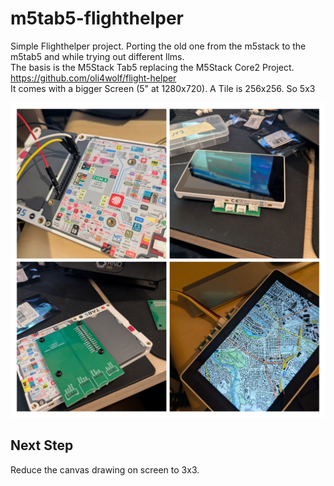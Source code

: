 # m5tab5-flighthelper
Simple Flighthelper project. Porting the old one from the m5stack to the m5tab5 and while trying out different llms.
<br>
The basis is the M5Stack Tab5 replacing the M5Stack Core2 Project.<br>
https://github.com/oli4wolf/flight-helper<br>
It comes with a bigger Screen (5" at 1280x720). A Tile is 256x256. So 5x3 <vr>

![AdapterV1 Collage](./AdapterV1-COLLAGE.jpg)

## Next Step ##
Reduce the canvas drawing on screen to 3x3.